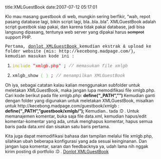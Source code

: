 title:XMLGuestBook
date:2007-07-12 05:17:01

<p class="main">
 Klo mau masang guestbook di web, mungkin sering berfikir, &#8220;wah, repot pasang database lagi, bikin script lagi, bla..bla..bla&#8221;. XMLGuestBook adalah script guestbok siap pakai, dan karena tidak pakai database, jadi bisa langsung dipasang, tentunya web server yang dipakai harus
 <s>
  semprot
 </s>
 support PHP.
</p>
<p style="font-family:'Courier New',Courier,monospace;font-weight:normal;">
 Pertama,
 <a href="http://kecebong.madpage.com/blog/wp-content/uploads/xmlguestbook.zip">
  donlot XMLGuestBook
 </a>
 kemudian ekstrak &amp; upload ke folder website (mis: http://kecebong.madpage.com/), kemudian masukan kode ini :
</p>
<ol>
 <li>
  <p style="font-family:'Courier New',Courier,monospace;font-weight:normal;">
   <span style="color:#b1b100;">
    include
   </span>
   <span style="color:#ff0000;">
    "xmlgb.php"
   </span>
   ;
   <span style="color:#808080;font-style:italic;">
    // memasukan file xmlgb
   </span>
  </p>
 </li>
 <li>
  <p style="font-family:'Courier New',Courier,monospace;font-weight:normal;">
   xmlgb_show
   <span style="color:#66cc66;">
    (
   </span>
   <span style="color:#66cc66;">
    )
   </span>
   ;
   <span style="color:#808080;font-style:italic;">
    // menampilkan XMLGuestBook
   </span>
  </p>
 </li>
</ol>
Oh iya, sebagai catatan kalau kalian menggunakan subfolder untuk meletakan XMLGuestBook, maka jangan lupa memodifikasi file xmlgb.php. Cari kode berikut pada file xmlgb.php:
<strong>
 define(&#8220;_PATH&#8221;,&#8221;&#8221;)
</strong>
Kemudian ganti dengan folder yang digunakan untuk meletakan XMLGuestBook, misalkan untuk http://kecebong.madpage.com/guestbook/xmlgb :
<strong>
 define(&#8220;_PATH&#8221;,&#8221;guestbook/xmlgb/&#8221;);
</strong>
Kemudian.. tada :D . Untuk memanajemen komentar, buka saja file data.xml, kemudian hapus/edit komentar-komentar yang ada, untuk menghapus komentar, hapus semua baris pada data.xml dan sisakan satu baris pertama.

Kita juga dapat memodifikasi bahasa dan tampilan melalui file xmlgb.php, silahkan ubah beberapa konfigurasi yang ada sesuai keinginanan. Dan jangan lupa komentar, saran dan feedbacknya ya, udah lama nih nggak kirim posting di portfolio :D .
<a href="http://kecebong.madpage.com/blog/wp-content/uploads/xmlguestbook.zip">
 Donlot XMLGuestBook
</a>